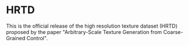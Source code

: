 # HRTD
This is the official release of the high resolution texture dataset (HRTD) proposed by the paper "Arbitrary-Scale Texture Generation from Coarse-Grained Control".
